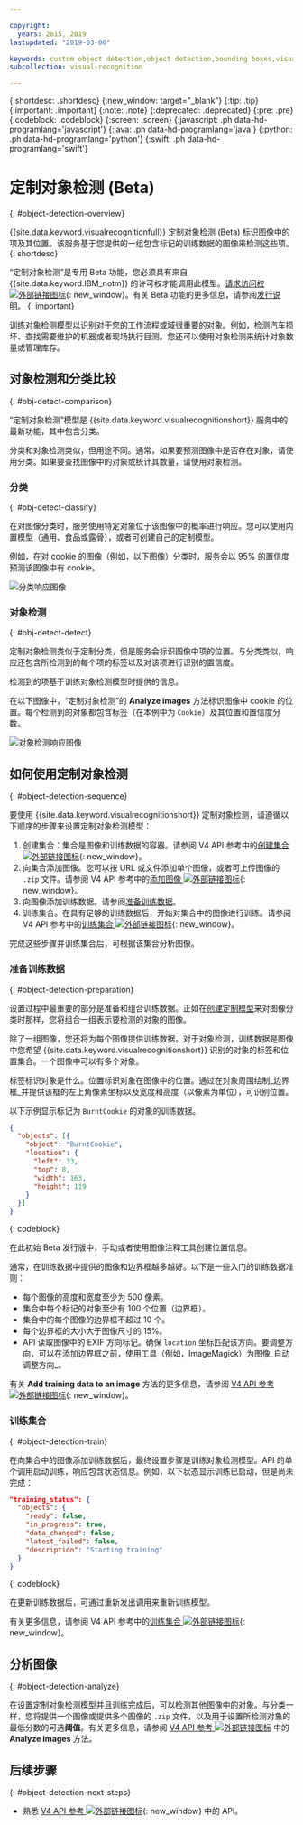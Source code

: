 ```yaml
---

copyright:
  years: 2015, 2019
lastupdated: "2019-03-06"

keywords: custom object detection,object detection,bounding boxes,visual inspection
subcollection: visual-recognition

---
```


{:shortdesc: .shortdesc}
{:new_window: target="_blank"}
{:tip: .tip}
{:important: .important}
{:note: .note}
{:deprecated: .deprecated}
{:pre: .pre}
{:codeblock: .codeblock}
{:screen: .screen}
{:javascript: .ph data-hd-programlang='javascript'}
{:java: .ph data-hd-programlang='java'}
{:python: .ph data-hd-programlang='python'}
{:swift: .ph data-hd-programlang='swift'}

<!-- Link definitions -->

[api-ref-v4]: https://{DomainName}/apidocs/visual-recognition-v4

# 定制对象检测 (Beta)
{: #object-detection-overview}

{{site.data.keyword.visualrecognitionfull}} 定制对象检测 (Beta) 标识图像中的项及其位置。该服务基于您提供的一组包含标记的训练数据的图像来检测这些项。
{: shortdesc}

“定制对象检测”是专用 Beta 功能，您必须具有来自 {{site.data.keyword.IBM_notm}} 的许可权才能调用此模型。[请求访问权 ![外部链接图标](../../icons/launch-glyph.svg "外部链接图标")](https://datasciencex.typeform.com/to/c70Ak5){: new_window}。有关 Beta 功能的更多信息，请参阅[发行说明](/docs/services/visual-recognition?topic=visual-recognition-release-notes#beta)。
{: important}

训练对象检测模型以识别对于您的工作流程或域很重要的对象。例如，检测汽车损坏、查找需要维护的机器或者现场执行目测。您还可以使用对象检测来统计对象数量或管理库存。

## 对象检测和分类比较
{: #obj-detect-comparison}

“定制对象检测”模型是 {{site.data.keyword.visualrecognitionshort}} 服务中的最新功能，其中包含分类。

分类和对象检测类似，但用途不同。通常，如果要预测图像中是否存在对象，请使用分类。如果要查找图像中的对象或统计其数量，请使用对象检测。

### 分类
{: #obj-detect-classify}

在对图像分类时，服务使用特定对象位于该图像中的概率进行响应。您可以使用内置模型（通用、食品或露骨），或者可创建自己的定制模型。

例如，在对 cookie 的图像（例如，以下图像）分类时，服务会以 95% 的置信度预测该图像中有 cookie。

![分类响应图像](images/cookies-tag.png "显示分类的图像")

### 对象检测
{: #obj-detect-detect}

定制对象检测类似于定制分类，但是服务会标识图像中项的位置。与分类类似，响应还包含所检测到的每个项的标签以及对该项进行识别的置信度。

检测到的项基于训练对象检测模型时提供的信息。

在以下图像中，“定制对象检测”的 **Analyze images** 方法标识图像中 cookie 的位置。每个检测到的对象都包含标签（在本例中为 `Cookie`）及其位置和置信度分数。

![对象检测响应图像](images/cookies-bbox.png "显示对象检测的图像")

## 如何使用定制对象检测
{: #object-detection-sequence}

要使用 {{site.data.keyword.visualrecognitionshort}} 定制对象检测，请遵循以下顺序的步骤来设置定制对象检测模型：

1.  创建集合：集合是图像和训练数据的容器。请参阅 V4 API 参考中的[创建集合 ![外部链接图标](../../icons/launch-glyph.svg "外部链接图标")](https://{DomainName}/apidocs/visual-recognition-v4#create-a-collection){: new_window}。
1.  向集合添加图像。您可以按 URL 或文件添加单个图像，或者可上传图像的 `.zip` 文件。请参阅 V4 API 参考中的[添加图像 ![外部链接图标](../../icons/launch-glyph.svg "外部链接图标")](https://{DomainName}/apidocs/visual-recognition-v4#add-images){: new_window}。
1.  向图像添加训练数据。请参阅[准备训练数据](#object-detection-preparation)。
1.  训练集合。在具有足够的训练数据后，开始对集合中的图像进行训练。请参阅 V4 API 参考中的[训练集合 ![外部链接图标](../../icons/launch-glyph.svg "外部链接图标")](https://{DomainName}/apidocs/visual-recognition-v4#train-a-collection){: new_window}。

完成这些步骤并训练集合后，可根据该集合分析图像。

### 准备训练数据
{: #object-detection-preparation}

设置过程中最重要的部分是准备和组合训练数据。正如在[创建定制模型](/docs/services/visual-recognition?topic=visual-recognition-tutorial-custom-classifier#tutorial-custom-classifier)来对图像分类时那样，您将组合一组表示要检测的对象的图像。

除了一组图像，您还将为每个图像提供训练数据。对于对象检测，训练数据是图像中您希望 {{site.data.keyword.visualrecognitionshort}} 识别的对象的标签和位置集合。一个图像中可以有多个对象。

标签标识对象是什么。位置标识对象在图像中的位置。通过在对象周围绘制_边界框_并提供该框的左上角像素坐标以及宽度和高度（以像素为单位），可识别位置。

以下示例显示标记为 `BurntCookie` 的对象的训练数据。

```json
{
  "objects": [{
    "object": "BurntCookie",
    "location": {
      "left": 33,
      "top": 8,
      "width": 163,
      "height": 119
    }
  }]
}
```
{: codeblock}

在此初始 Beta 发行版中，手动或者使用图像注释工具创建位置信息。

通常，在训练数据中提供的图像和边界框越多越好。以下是一些入门的训练数据准则：

- 每个图像的高度和宽度至少为 500 像素。
- 集合中每个标记的对象至少有 100 个位置（边界框）。
- 集合中的每个图像的边界框不超过 10 个。
- 每个边界框的大小大于图像尺寸的 15%。
- API 读取图像中的 EXIF 方向标记。确保 `location` 坐标匹配该方向。要调整方向，可以在添加边界框之前，使用工具（例如，ImageMagick）为图像_自动调整方向_。

有关 **Add training data to an image** 方法的更多信息，请参阅 [V4 API 参考 ![外部链接图标](../../icons/launch-glyph.svg "外部链接图标")](https://{DomainName}/apidocs/visual-recognition-v4#add-training-data-to-an-image){: new_window}。

### 训练集合
{: #object-detection-train}

在向集合中的图像添加训练数据后，最终设置步骤是训练对象检测模型。API 的单个调用启动训练，响应包含状态信息。例如，以下状态显示训练已启动，但是尚未完成：

```json
"training_status": {
  "objects": {
    "ready": false,
    "in_progress": true,
    "data_changed": false,
    "latest_failed": false,
    "description": "Starting training"
  }
}
```
{: codeblock}

在更新训练数据后，可通过重新发出调用来重新训练模型。

有关更多信息，请参阅 V4 API 参考中的[训练集合 ![外部链接图标](../../icons/launch-glyph.svg "外部链接图标")](https://{DomainName}/apidocs/visual-recognition-v4#train-a-collection){: new_window}。

## 分析图像
{: #object-detection-analyze}

在设置定制对象检测模型并且训练完成后，可以检测其他图像中的对象。与分类一样，您将提供一个图像或提供多个图像的 `.zip` 文件，以及用于设置所检测对象的最低分数的可选**阈值**。有关更多信息，请参阅 [V4 API 参考 ![外部链接图标](../../icons/launch-glyph.svg "外部链接图标")](https://{DomainName}/apidocs/visual-recognition-v4#analyze-images) 中的 **Analyze images** 方法。

## 后续步骤
{: #object-detection-next-steps}

- 熟悉 [V4 API 参考 ![外部链接图标](../../icons/launch-glyph.svg "外部链接图标")][api-ref-v4]{: new_window} 中的 API。
